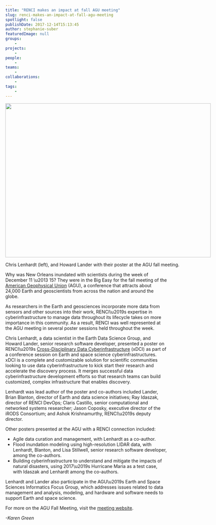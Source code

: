 ```yaml
---
title: "RENCI makes an impact at fall AGU meeting"
slug: renci-makes-an-impact-at-fall-agu-meeting
spotlight: false
publishDate: 2017-12-14T15:13:45
author: stephanie-suber
featuredImage: null
groups:
    - 
projects:
    - 
people:
    - 
teams: 
    - 
collaborations:
    - 
tags:
    - 
---
```

<div id="attachment_17155" class="wp-caption aligncenter" style="width: 640px"><img class="size-large wp-image-17155" src="https://renci.org/wp-content/uploads/2017/12/20171212_142716-1024x768.jpg" alt="" width="640" height="480" srcset="https://renci.org/wp-content/uploads/2017/12/20171212_142716-1024x768.jpg 1024w, https://renci.org/wp-content/uploads/2017/12/20171212_142716-300x225.jpg 300w, https://renci.org/wp-content/uploads/2017/12/20171212_142716-768x576.jpg 768w, https://renci.org/wp-content/uploads/2017/12/20171212_142716-640x480.jpg 640w" sizes="(max-width: 640px) 100vw, 640px" /></p>
<p class="wp-caption-text">Chris Lenhardt (left), and Howard Lander with their poster at the AGU fall meeting.</p>
</div>
<p>Why was New Orleans inundated with scientists during the week of December 11 \u2013 15? They were in the Big Easy for the fall meeting of the <a href="https://sites.agu.org/">American Geophysical Union</a> (AGU), a conference that attracts about 24,000 Earth and geoscientists from across the nation and around the globe.<!--more--></p>
<p>As researchers in the Earth and geosciences incorporate more data from sensors and other sources into their work, RENCI\u2019s expertise in cyberinfrastructure to manage data throughout its lifecycle takes on more importance in this community. As a result, RENCI was well represented at the AGU meeting in several poster sessions held throughout the week.</p>
<p>Chris Lenhardt, a data scientist in the Earth Data Science Group, and Howard Lander, senior research software developer, presented a poster on RENCI\u2019s <a href="https://renci.org/xdci/">Cross-Disciplinary Data Cyberinfrastructure</a> (xDCI) as part of a conference session on Earth and space science cyberinfrastructures. xDCI is a complete and customizable solution for scientific communities looking to use data cyberinfrastructure to kick start their research and accelerate the discovery process. It merges successful data cyberinfrastructure development efforts so that research teams can build customized, complex infrastructure that enables discovery.</p>
<p>Lenhardt was lead author of the poster and co-authors included Lander, Brian Blanton, director of Earth and data science initiatives; Ray Idaszak, director of RENCI DevOps; Claris Castillo, senior computational and networked systems researcher; Jason Coposky, executive director of the iRODS Consortium; and Ashok Krishnamurthy, RENCI\u2019s deputy director.</p>
<p>Other posters presented at the AGU with a RENCI connection included:</p>
<ul>
<li>Agile data curation and management, with Lenhardt as a co-author.</li>
<li>Flood inundation modeling using high-resolution LIDAR data, with Lenhardt, Blanton, and Lisa Stillwell, senior research software developer, among the co-authors.</li>
<li>Building cyberinfrastructure to understand and mitigate the impacts of natural disasters, using 2017\u2019s Hurricane Maria as a test case, with Idaszak and Lenhardt among the co-authors.</li>
</ul>
<p>Lenhardt and Lander also participate in the AGU\u2019s Earth and Space Sciences Informatics Focus Group, which addresses issues related to data management and analysis, modeling, and hardware and software needs to support Earth and space science.</p>
<p>For more on the AGU Fall Meeting, visit the <a href="https://fallmeeting.agu.org/2017/">meeting website</a>.</p>
<p><em>-Karen Green</em></p>
<!-- AddThis Advanced Settings generic via filter on the_content --><!-- AddThis Share Buttons generic via filter on the_content -->
